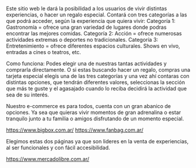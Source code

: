 Este sitio web le dará la posibilidad a los usuarios de vivir distintas experiencias, o hacer un regalo especial.
Contará con tres categorías a las que podrá acceder, según la experiencia que quiera vivir:
Categoría 1: Gastronomía = ofrece una gran variedad de lugares donde podras encontrar las mejores comidas.
Categoría 2: Acción = ofrece numerosas actividades extremas o deportes no tradicionales.
Categoría 3: Entretenimiento = ofrece diferentes espacios culturales. Shows en vivo, entradas a cines o teatros, etc.

Como funciona:
Podes elegir una de nuestras tantas actividades y comprarla directamente. O si estas buscando hacer un regalo, compras una tarjeta especial elegís una de las tres categorías y una vez ahí contaras con distintas opciones, que tendrán diferentes valores, seleccionas la sección que más te guste y el agasajado cuando lo reciba decidirá la actividad que sea de su interés.

Nuestro e-commerce es para todos, cuenta con un gran abanico de opciones. Ya sea que quieras vivir momentos de gran adrenalina o estar tranquilo junto a tu familia o amigos disfrutando de un momento especial. 

https://www.bigbox.com.ar/ 
https://www.fanbag.com.ar/

 Elegimos estas dos páginas ya que son lideres en la venta de experiencias, al ser funcionales y con fácil accesibilidad.


https://www.mercadolibre.com.ar/



